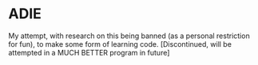 # ADIE
My attempt, with research on this being banned (as a personal restriction for fun), to make some form of learning code. 
[Discontinued, will be attempted in a MUCH BETTER program in future]
